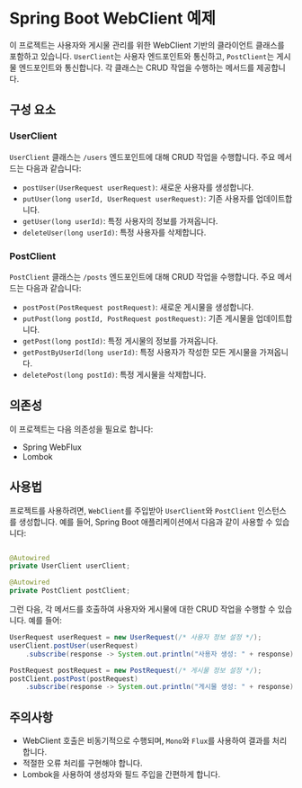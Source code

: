 # Spring Boot WebClient 예제

이 프로젝트는 사용자와 게시물 관리를 위한 WebClient 기반의 클라이언트 클래스를 포함하고 있습니다. `UserClient`는 사용자 엔드포인트와 통신하고, `PostClient`는 게시물 엔드포인트와 통신합니다. 각 클래스는 CRUD 작업을 수행하는 메서드를
제공합니다.

## 구성 요소

### UserClient

`UserClient` 클래스는 `/users` 엔드포인트에 대해 CRUD 작업을 수행합니다. 주요 메서드는 다음과 같습니다:

- `postUser(UserRequest userRequest)`: 새로운 사용자를 생성합니다.
- `putUser(long userId, UserRequest userRequest)`: 기존 사용자를 업데이트합니다.
- `getUser(long userId)`: 특정 사용자의 정보를 가져옵니다.
- `deleteUser(long userId)`: 특정 사용자를 삭제합니다.

### PostClient

`PostClient` 클래스는 `/posts` 엔드포인트에 대해 CRUD 작업을 수행합니다. 주요 메서드는 다음과 같습니다:

- `postPost(PostRequest postRequest)`: 새로운 게시물을 생성합니다.
- `putPost(long postId, PostRequest postRequest)`: 기존 게시물을 업데이트합니다.
- `getPost(long postId)`: 특정 게시물의 정보를 가져옵니다.
- `getPostByUserId(long userId)`: 특정 사용자가 작성한 모든 게시물을 가져옵니다.
- `deletePost(long postId)`: 특정 게시물을 삭제합니다.

## 의존성

이 프로젝트는 다음 의존성을 필요로 합니다:

- Spring WebFlux
- Lombok

## 사용법

프로젝트를 사용하려면, `WebClient`를 주입받아 `UserClient`와 `PostClient` 인스턴스를 생성합니다. 예를 들어, Spring Boot 애플리케이션에서 다음과 같이 사용할 수 있습니다:

```java

@Autowired
private UserClient userClient;

@Autowired
private PostClient postClient;
```

그런 다음, 각 메서드를 호출하여 사용자와 게시물에 대한 CRUD 작업을 수행할 수 있습니다. 예를 들어:

```java
UserRequest userRequest = new UserRequest(/* 사용자 정보 설정 */);
userClient.postUser(userRequest)
    .subscribe(response -> System.out.println("사용자 생성: " + response));

PostRequest postRequest = new PostRequest(/* 게시물 정보 설정 */);
postClient.postPost(postRequest)
    .subscribe(response -> System.out.println("게시물 생성: " + response));

```

## 주의사항

- WebClient 호출은 비동기적으로 수행되며, `Mono`와 `Flux`를 사용하여 결과를 처리합니다.
- 적절한 오류 처리를 구현해야 합니다.
- Lombok을 사용하여 생성자와 필드 주입을 간편하게 합니다.